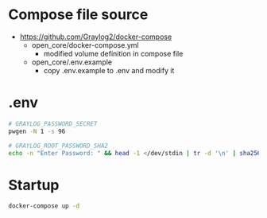 # Compose file source

- https://github.com/Graylog2/docker-compose
    - open_core/docker-compose.yml
        - modified volume definition in compose file 
    - open_core/.env.example
        - copy .env.example to .env and modify it


# .env

```bash
# GRAYLOG_PASSWORD_SECRET
pwgen -N 1 -s 96

# GRAYLOG_ROOT_PASSWORD_SHA2
echo -n "Enter Password: " && head -1 </dev/stdin | tr -d '\n' | sha256sum | cut -d" " -f1
```

# Startup

```bash
docker-compose up -d
```
